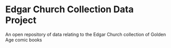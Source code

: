 Edgar Church Collection Data Project
============================

An open repository of data relating to the Edgar Church collection of Golden Age comic books
